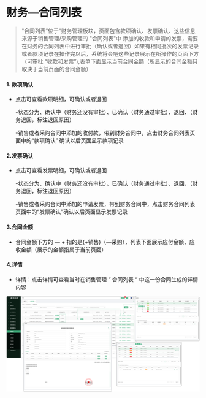 # 财务—合同列表

> "合同列表”位于"财务管理板块，页面包含款项确认、发票确认、这些信息来源于销售管理/采购管理的 "合同列表"中 添加的收款和申请的发票，需要在财务的合同列表中进行审批（确认或者退回）如果有相同批次的发票记录或者款项记录在操作完以后，系统将会吧这些记录展示在所操作的页面下方（可审批 “收款和发票”),表单下面显示当前合同金额（所显示的合同金额只取决于当前页面的合同金额）

#### 1. 款项确认

* 点击可查看款项明细，可确认或者退回
  
  -状态分为、确认中（财务还没有审批）、已确认（财务通过审批）、退回、（财务退回，标注退回原因）
 
  -销售或者采购合同中添加的收付款，带到财务合同中，点击财务合同列表页面中的“款项确认” 确认以后页面显示款项记录

#### 2.发票确认

* 点击可查看发票明细，可确认或者退回

  -状态分为、确认中（财务还没有审批）、已确认（财务通过审批）、退回、（财务退回，标注退回原因）
 
  -销售或者采购合同中添加的申请发票，带到财务合同中，点击财务合同列表页面中的“发票确认”确认以后页面显示发票记录


#### 3.合同金额

* 合同金额下方的 — + 指的是(+销售)（—采购），列表下面展示应付金额、应收金额（展示的金额指属于当前页面）

#### 4.详情

* 详情：点击详情可查看当时在销售管理 “ 合同列表 “ 中这一份合同生成的详情内容


![如图所示](../file/cwht.png)

